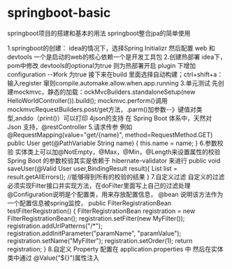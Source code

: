 # springboot-basic
springboot项目的搭建和基本的用法
springboot整合jpa的简单使用


1.springboot的创建：
	idea的情况下，选择Spring Initializr 然后配置 web 和 devtools 一个是启动的web的核心依赖一个是开发工具包
2.创建热部署
	idea下，pom中修改 devtools的optional为true 则为热部署开启
	plugin 下增加configuration --》fork 为true
	接下来在build 里面选择自动构建；ctrl+shift+a：输入register 窜则compile.automake.allow.when.app.running
3.单元测试
	先创建mockmvc，静态的加载：ockMvcBuilders.standaloneSetup(new HelloWorldController()).build();
	mockmvc.perform()调用mockmvcRequestBuilders.post/get方法，.parm()加参数--》键值对类型,anddo（print()）可以打印
4json的支持
	在 Spring Boot 体系中，天然对 Json 支持，@restController
5.请求传参
	例如@RequestMapping(value="get/{name}", method=RequestMethod.GET)
	public User get(@PathVariable String name) {
		this.name = name;
	}
6.参数校验
	实体类上可以加@NotEmpty，@Max，@Min，@Length来设置属性的校验
	Spring Boot 的参数校验其实是依赖于 hibernate-validator 来进行
	public void saveUser(@Valid User user,BindingResult result){
		List<ObjectError> list = result.getAllErrors(); //能够得到所有的校验的结果
	}
7.自定义过滤
	自定义的过滤必须实现Filter接口并实现方法，在doFilter里面写上自己的过滤处理
	@Configuration说明是个配置类，用来存放配置信息，
	@bean 说明该方法作为一个配置信息被spring监控，
 	public FilterRegistrationBean testFilterRegistration() {
	   FilterRegistrationBean registration = new FilterRegistrationBean();
	   registration.setFilter(new MyFilter());
	   registration.addUrlPatterns("/*");
	   registration.addInitParameter("paramName", "paramValue");
	   registration.setName("MyFilter");
	   registration.setOrder(1);
	   return registration;
    }
8.自定义 Property
	配置在 application.properties 中
	然后在实体类中通过   @Value("${}")属性注入
